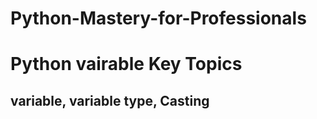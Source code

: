 # Python-Mastery-for-Professionals

# Python vairable Key Topics
## variable, variable type, Casting
